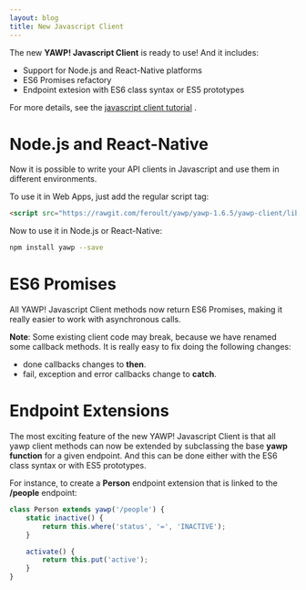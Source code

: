 ```yaml
---
layout: blog
title: New Javascript Client
---
```


The new __YAWP! Javascript Client__ is ready to use! And it includes:

* Support for Node.js and React-Native platforms
* ES6 Promises refactory
* Endpoint extesion with ES6 class syntax or ES5 prototypes

For more details, see the [javascript client tutorial](/guides/tutorials/the-javascript-client) .

<!--more-->

# Node.js and React-Native

Now it is possible to write your API clients in Javascript and use them in different environments.

To use it in Web Apps, just add the regular script tag:

~~~ html
<script src="https://rawgit.com/feroult/yawp/yawp-1.6.5/yawp-client/lib/web/yawp.min.js"></script>
~~~

Now to use it in Node.js or React-Native:

~~~ bash
npm install yawp --save
~~~

# ES6 Promises

All YAWP! Javascript Client methods now return ES6 Promises, making it really easier to
work with asynchronous calls.

__Note__: Some existing client code may break, because we have renamed some callback methods.
It is really easy to fix doing the following changes:

* done callbacks changes to __then__.
* fail, exception and error callbacks change to __catch__.

# Endpoint Extensions

The most exciting feature of the new YAWP! Javascript Client is that all yawp client
methods can now be extended by subclassing the base __yawp function__ for a given endpoint.
And this can be done either with the ES6 class syntax or with ES5 prototypes.

For instance, to create a __Person__ endpoint extension that is linked to the __/people__ endpoint:

~~~ javascript
class Person extends yawp('/people') {
    static inactive() {
        return this.where('status', '=', 'INACTIVE');
    }

    activate() {
        return this.put('active');
    }
}
~~~
